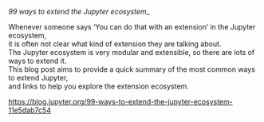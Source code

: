 

_99 ways to extend the Jupyter ecosystem__

Whenever someone says ‘You can do that with an extension’ in the Jupyter ecosystem,  
it is often not clear what kind of extension they are talking about.  
The Jupyter ecosystem is very modular and extensible, so there are lots of ways to extend it.  
This blog post aims to provide a quick summary of the most common ways to extend Jupyter,  
and links to help you explore the extension ecosystem.  
  
  https://blog.jupyter.org/99-ways-to-extend-the-jupyter-ecosystem-11e5dab7c54  
  
  
